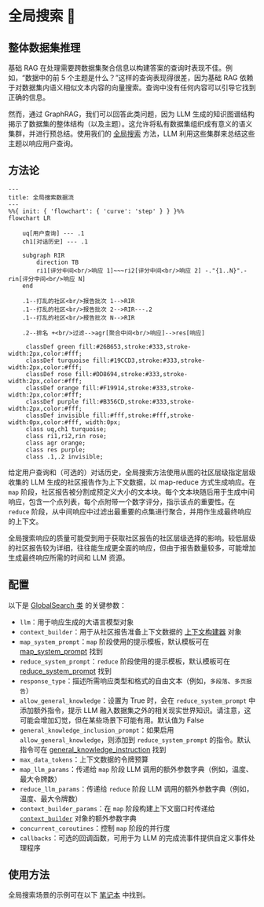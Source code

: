 # 全局搜索 🔎

## 整体数据集推理

基础 RAG 在处理需要跨数据集聚合信息以构建答案的查询时表现不佳。例如，“数据中的前 5 个主题是什么？”这样的查询表现得很差，因为基础 RAG 依赖于对数据集内语义相似文本内容的向量搜索。查询中没有任何内容可以引导它找到正确的信息。

然而，通过 GraphRAG，我们可以回答此类问题，因为 LLM 生成的知识图谱结构揭示了数据集的整体结构（以及主题）。这允许将私有数据集组织成有意义的语义集群，并进行预总结。使用我们的 [全局搜索](https://github.com/microsoft/graphrag/blob/main//graphrag/query/structured_search/global_search/) 方法，LLM 利用这些集群来总结这些主题以响应用户查询。

## 方法论

```mermaid
---
title: 全局搜索数据流
---
%%{ init: { 'flowchart': { 'curve': 'step' } } }%%
flowchart LR

    uq[用户查询] --- .1
    ch1[对话历史] --- .1

    subgraph RIR
        direction TB
        ri1[评分中间<br/>响应 1]~~~ri2[评分中间<br/>响应 2] -."{1..N}".-rin[评分中间<br/>响应 N]
    end

    .1--打乱的社区<br/>报告批次 1-->RIR
    .1--打乱的社区<br/>报告批次 2-->RIR---.2
    .1--打乱的社区<br/>报告批次 N-->RIR

    .2--排名 +<br/>过滤-->agr[聚合中间<br/>响应]-->res[响应]

     classDef green fill:#26B653,stroke:#333,stroke-width:2px,color:#fff;
     classDef turquoise fill:#19CCD3,stroke:#333,stroke-width:2px,color:#fff;
     classDef rose fill:#DD8694,stroke:#333,stroke-width:2px,color:#fff;
     classDef orange fill:#F19914,stroke:#333,stroke-width:2px,color:#fff;
     classDef purple fill:#B356CD,stroke:#333,stroke-width:2px,color:#fff;
     classDef invisible fill:#fff,stroke:#fff,stroke-width:0px,color:#fff, width:0px;
     class uq,ch1 turquoise;
     class ri1,ri2,rin rose;
     class agr orange;
     class res purple;
     class .1,.2 invisible;

```

给定用户查询和（可选的）对话历史，全局搜索方法使用从图的社区层级指定层级收集的 LLM 生成的社区报告作为上下文数据，以 map-reduce 方式生成响应。在 `map` 阶段，社区报告被分割成预定义大小的文本块。每个文本块随后用于生成中间响应，包含一个点列表，每个点附带一个数字评分，指示该点的重要性。在 `reduce` 阶段，从中间响应中过滤出最重要的点集进行聚合，并用作生成最终响应的上下文。

全局搜索响应的质量可能受到用于获取社区报告的社区层级选择的影响。较低层级的社区报告较为详细，往往能生成更全面的响应，但由于报告数量较多，可能增加生成最终响应所需的时间和 LLM 资源。

## 配置

以下是 [GlobalSearch 类](https://github.com/microsoft/graphrag/blob/main//graphrag/query/structured_search/global_search/search.py) 的关键参数：

* `llm`：用于响应生成的大语言模型对象
* `context_builder`：用于从社区报告准备上下文数据的 [上下文构建器](https://github.com/microsoft/graphrag/blob/main//graphrag/query/structured_search/global_search/community_context.py) 对象
* `map_system_prompt`：`map` 阶段使用的提示模板，默认模板可在 [map_system_prompt](https://github.com/microsoft/graphrag/blob/main//graphrag/prompts/query/global_search_map_system_prompt.py) 找到
* `reduce_system_prompt`：`reduce` 阶段使用的提示模板，默认模板可在 [reduce_system_prompt](https://github.com/microsoft/graphrag/blob/main//graphrag/prompts/query/global_search_reduce_system_prompt.py) 找到
* `response_type`：描述所需响应类型和格式的自由文本（例如，`多段落`、`多页报告`）
* `allow_general_knowledge`：设置为 True 时，会在 `reduce_system_prompt` 中添加额外指令，提示 LLM 融入数据集之外的相关现实世界知识。请注意，这可能会增加幻觉，但在某些场景下可能有用。默认值为 False
* `general_knowledge_inclusion_prompt`：如果启用 `allow_general_knowledge`，则添加到 `reduce_system_prompt` 的指令。默认指令可在 [general_knowledge_instruction](https://github.com/microsoft/graphrag/blob/main//graphrag/prompts/query/global_search_knowledge_system_prompt.py) 找到
* `max_data_tokens`：上下文数据的令牌预算
* `map_llm_params`：传递给 `map` 阶段 LLM 调用的额外参数字典（例如，温度、最大令牌数）
* `reduce_llm_params`：传递给 `reduce` 阶段 LLM 调用的额外参数字典（例如，温度、最大令牌数）
* `context_builder_params`：在 `map` 阶段构建上下文窗口时传递给 [`context_builder`](https://github.com/microsoft/graphrag/blob/main//graphrag/query/structured_search/global_search/community_context.py) 对象的额外参数字典
* `concurrent_coroutines`：控制 `map` 阶段的并行度
* `callbacks`：可选的回调函数，可用于为 LLM 的完成流事件提供自定义事件处理程序

## 使用方法

全局搜索场景的示例可在以下 [笔记本](../examples_notebooks/global_search.ipynb) 中找到。